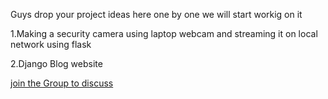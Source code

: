 Guys drop your project ideas here one by one we will start workig on it

1.Making a security camera using laptop webcam and streaming it on local network using flask

2.Django Blog website

[join the Group to discuss](https://chat.whatsapp.com/HBZwGwcRP3QBqeIRIMEc5i)
